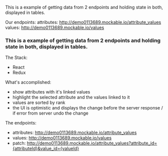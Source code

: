 This is a example of getting data from 2 endpoints and holding state in both, displayed in tables.

Our endpoints:
attributes: http://demo0113689.mockable.io/attribute_values
values: http://demo0113689.mockable.io/values
### This is a example of getting data from 2 endpoints and holding state in both, displayed in tables.

The Stack:
- React
- Redux

What's accomplished:
 - show attributes with it's linked values
 - highlight the selected attribute and the values linked to it
 - values are sorted by rank
 - the UI is optimistic and displays the change before the server response / if error from server undo the change

The endpoints:
 - attributes: http://demo0113689.mockable.io/attribute_values
 - values: http://demo0113689.mockable.io/values
 - patch: http://demo0113689.mockable.io/attribute_values?attribute_id={attributeId}&value_id={valueId}
